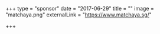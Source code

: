 +++
type = "sponsor"
date = "2017-06-29"
title = ""
image = "matchaya.png"
externalLink = "https://www.matchaya.sg/"

+++